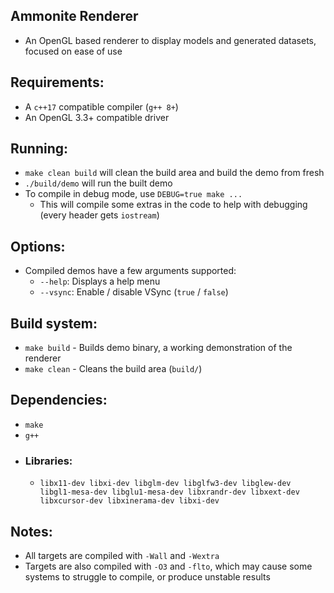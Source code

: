 ## Ammonite Renderer
  - An OpenGL based renderer to display models and generated datasets, focused on ease of use

## Requirements:
  - A `c++17` compatible compiler (`g++ 8+`)
  - An OpenGL 3.3+ compatible driver

## Running:
  - `make clean build` will clean the build area and build the demo from fresh
  - `./build/demo` will run the built demo
  - To compile in debug mode, use `DEBUG=true make ...`
    - This will compile some extras in the code to help with debugging (every header gets `iostream`)

## Options:
  - Compiled demos have a few arguments supported:
    - `--help`: Displays a help menu
    - `--vsync`: Enable / disable VSync (`true` / `false`)

## Build system:
  - `make build` - Builds demo binary, a working demonstration of the renderer
  - `make clean` - Cleans the build area (`build/`)

## Dependencies:
  - `make`
  - `g++`
  - ### Libraries:
    - `libx11-dev libxi-dev libglm-dev libglfw3-dev libglew-dev libgl1-mesa-dev libglu1-mesa-dev libxrandr-dev libxext-dev libxcursor-dev libxinerama-dev libxi-dev`

## Notes:
  - All targets are compiled with `-Wall` and `-Wextra`
  - Targets are also compiled with `-O3` and `-flto`, which may cause some systems to struggle to compile, or produce unstable results

